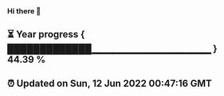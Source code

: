 ### Hi there 👋
⏳ Year progress { █████████████▁▁▁▁▁▁▁▁▁▁▁▁▁▁▁▁▁ } 44.39 %
---
⏰ Updated on Sun, 12 Jun 2022 00:47:16 GMT
---
